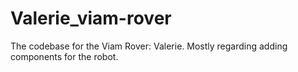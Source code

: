 # Valerie_viam-rover
 The codebase for the Viam Rover: Valerie. Mostly regarding adding components for the robot. 
